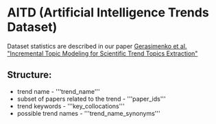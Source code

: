 # AITD (Artificial Intelligence Trends Dataset)

Dataset statistics are described in our paper [Gerasimenko et al. "Incremental Topic Modeling for Scientific Trend Topics Extraction"](http://...)

## Structure:
- trend name - '''trend_name'''
- subset of papers related to the trend - '''paper_ids'''
- trend keywords - '''key_collocations'''
- possible trend names - '''trend_name_synonyms'''



